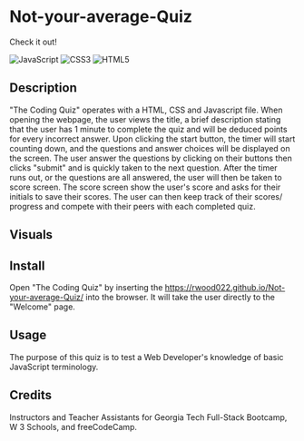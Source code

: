 # Not-your-average-Quiz

Check it out! 

![JavaScript](https://img.shields.io/badge/javascript-%23323330.svg?style=for-the-badge&logo=javascript&logoColor=%23F7DF1E) ![CSS3](https://img.shields.io/badge/css3-%231572B6.svg?style=for-the-badge&logo=css3&logoColor=white) ![HTML5](https://img.shields.io/badge/html5-%23E34F26.svg?style=for-the-badge&logo=html5&logoColor=white)

## Description
"The Coding Quiz" operates with a HTML, CSS and Javascript file. When opening the webpage, the user views the title, a brief description stating that the user has 1 minute to complete the quiz and will be deduced points for every incorrect answer. Upon clicking the start button, the timer will start counting down, and the questions and answer choices will be displayed on the screen. The user answer the questions by clicking on their buttons then clicks "submit" and is quickly taken to the next question. After the timer runs out, or the questions are all answered, the user will then be taken to score screen. The score screen show the user's score and asks for their initials to save their scores. The user can then keep track of their scores/ progress and compete with their peers with each completed quiz.

## Visuals

## Install
Open "The Coding Quiz" by inserting the https://rwood022.github.io/Not-your-average-Quiz/ into the browser. It will take the user directly to the "Welcome" page.

## Usage
The purpose of this quiz is to test a Web Developer's knowledge of basic JavaScript terminology.

## Credits
Instructors and Teacher Assistants for Georgia Tech Full-Stack Bootcamp, W 3 Schools, and freeCodeCamp. 

